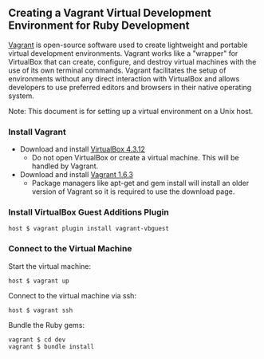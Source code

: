 
## Creating a Vagrant Virtual Development Environment for Ruby Development ##

[Vagrant](http://docs.vagrantup.com/v2/why-vagrant/index.html) is open-source software used to create lightweight
and portable virtual development environments. Vagrant works like a "wrapper" for VirtualBox that can create,
configure, and destroy virtual machines with the use of its own terminal commands. Vagrant facilitates the setup
of environments without any direct interaction with VirtualBox and allows developers to use preferred editors
and browsers in their native operating system.

Note: This document is for setting up a virtual environment on a Unix host.

###  Install Vagrant ###

- Download and install [VirtualBox 4.3.12](https://www.virtualbox.org/wiki/downloads)
  - Do not open VirtualBox or create a virtual machine. This will be handled by Vagrant.
- Download and install [Vagrant 1.6.3](http://www.vagrantup.com/downloads.html)
  - Package managers like apt-get and gem install will install an older version of Vagrant so it is required to use the download page.

### Install VirtualBox Guest Additions Plugin

    host $ vagrant plugin install vagrant-vbguest

### Connect to the Virtual Machine ###

Start the virtual machine:

    host $ vagrant up

Connect to the virtual machine via ssh:

    host $ vagrant ssh

Bundle the Ruby gems:

    vagrant $ cd dev
    vagrant $ bundle install
